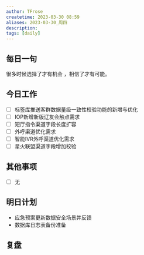 ```yaml
---
author: TFrose
createtime: 2023-03-30 08:59
aliases: 2023-03-30_周四
description:
tags: [daily]
---
```


## 每日一句
很多时候选择了才有机会 ，相信了才有可能。

## 今日工作
- [ ] 标签库推送客群数据量级一致性校验功能的新增与优化
- [ ] IOP新增新版辽友会触点需求
- [ ] 短厅指令渠道字段长度扩容
- [ ] 外呼渠道优化需求
- [ ] 智能IVR外呼渠道优化需求
- [ ] 星火联盟渠道字段增加校验

## 其他事项
- [ ] 无

## 明日计划
- 应急预案更新数据安全场景并反馈
- 数据库日志表备份准备

## 复盘

